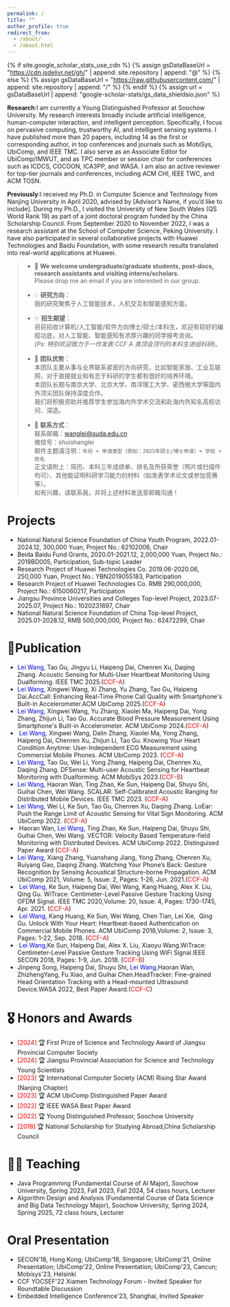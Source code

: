 ```yaml
---
permalink: /
title: ""
author_profile: true
redirect_from: 
  - /about/
  - /about.html
---
```


{% if site.google_scholar_stats_use_cdn %}
{% assign gsDataBaseUrl = "https://cdn.jsdelivr.net/gh/" | append: site.repository | append: "@" %}
{% else %}
{% assign gsDataBaseUrl = "https://raw.githubusercontent.com/" | append: site.repository | append: "/" %}
{% endif %}
{% assign url = gsDataBaseUrl | append: "google-scholar-stats/gs_data_shieldsio.json" %}

<span class='anchor' id='about-me'></span>

**Research**:I am currently a Young Distinguished Professor at Soochow University. My research interests broadly include artificial intelligence, human-computer interaction, and intelligent perception. Specifically, I focus on pervasive computing, trustworthy AI, and intelligent sensing systems. I have published more than 20 papers, including 14 as the first or corresponding author, in top conferences and journals such as MobiSys, UbiComp, and IEEE TMC. I also serve as an Associate Editor for UbiComp/IMWUT, and as TPC member or session chair for conferences such as ICDCS, COCOON, ICA3PP, and WASA. I am also an active reviewer for top-tier journals and conferences, including ACM CHI, IEEE TWC, and ACM TOSN.

**Previously**:I received my Ph.D. in Computer Science and Technology from Nanjing University in April 2020, advised by [Advisor’s Name, if you’d like to include]. During my Ph.D., I visited the University of New South Wales (QS World Rank 19) as part of a joint doctoral program funded by the China Scholarship Council. From September 2020 to November 2022, I was a research assistant at the School of Computer Science, Peking University. I have also participated in several collaborative projects with Huawei Technologies and Baidu Foundation, with some research results translated into real-world applications at Huawei.
> - 📌 **We welcome undergraduate/graduate students, post-docs, research assistants and visiting interns/scholars.**  
>   Please drop me an email if you are interested in our group.
> 
> - 💡 **研究方向**：  
>   我的研究聚焦于人工智能技术，人机交互和智能感知方面。
> 
> - ✨ **招生期望**：  
>   目前招收计算机/人工智能/软件方向博士/硕士/本科生，欢迎有较好的编程功底，对人工智能、智能感知有浓厚兴趣的同学报考咨询。  
>   *(Ps: 特别欢迎致力于一作发表 CCF A 类顶会顶刊的本科生进组科研)*。
> 
> - 🤝 **团队优势**：  
>   本团队主要从事与业界联系紧密的方向研究，比如智能家居、工业互联网，对于直接就业和有志于科研的学生都有很好的培养环境。  
>   本团队长期与南京大学、北京大学、南洋理工大学、密西根大学等国内外顶尖团队保持深度合作。  
>   我们将积极资助并推荐学生参加海内外学术交流和赴海内外知名高校访问、深造。
> 
> - 🎯 **联系方式**：  
>   联系邮箱：wanglei@suda.edu.cn  
>   微信号：shuishanglei  
>   邮件主题请注明：`年份 + 申请类型（例如：2025年硕士/博士申请）+ 学校 + 姓名`  
>   正文请附上：简历、本科三年成绩单、排名及所获荣誉（照片或扫描件均可）、其他能证明科研学习能力的材料（如发表学术论文或参加竞赛等）。  
>   如有兴趣，请联系我，并将上述材料发送至邮箱沟通！

#   Projects 
- National Natural Science Foundation of China Youth Program, 2022.01-2024.12, 300,000 Yuan, Project No.: 62102006, Chair 
- Beida Baidu Fund Grants, 2020.01-2021.12, 2,000,000 Yuan, Project No.: 2019BD005, Participation, Sub-topic Leader 
- Research Project of Huawei Technologies Co. 2019.06-2020.06, 250,000 Yuan, Project No.: YBN2019055183, Participation 
- Research Project of Huawei Technologies Co. RMB 290,000,000, Project No.: 6150060217, Participation 
- Jiangsu Province Universities and Colleges Top-level Project, 2023.07-2025.07, Project No.: 1020231697, Chair 
-  National Natural Science Foundation of China Top-level Project, 2025.01-2028.12, RMB 500,000,000, Project No.: 62472299, Chair

# 📝Publication
-  <span style="color:blue">Lei Wang</span>, Tao Gu, Jingyu Li, Haipeng Dai, Chenren Xu, Daqing Zhang. Acoustic Sensing for Multi-User Heartbeat Monitoring Using Dualforming. IEEE TMC 2025.(<span style="color:red">CCF-A</span>)   
-  <span style="color:blue">Lei Wang</span>, Xingwei Wang, Xi Zhang, Yu Zhang, Tao Gu, Haipeng Dai.AccCall: Enhancing Real-Time Phone Call Quality with Smartphone's Built-in Accelerometer.ACM UbiComp 2025.(<span style="color:red">CCF-A</span>)   
-  <span style="color:blue">Lei Wang</span>, Xingwei Wang, Yu Zhang, Xiaolei Ma, Haipeng Dai, Yong Zhang, Zhijun Li, Tao Gu. Accurate Blood Pressure Measurement Using Smartphone's Built-in Accelerometer. ACM UbiComp 2024.(<span style="color:red">CCF-A</span>)   
-  <span style="color:blue">Lei Wang</span>, Xingwei Wang, Dalin Zhang, Xiaolei Ma, Yong Zhang, Haipeng Dai, Chenren Xu, Zhijun Li, Tao Gu. Knowing Your Heart Condition Anytime: User-Independent ECG Measurement using Commercial Mobile Phones. ACM UbiComp 2023. (<span style="color:red">CCF-A</span>)   
-  <span style="color:blue">Lei Wang</span>, Tao Gu, Wei Li, Yong Zhang, Haipeng Dai, Chenren Xu, Daqing Zhang. DFSense: Multi-user Acoustic Sensing for Heartbeat Monitoring with Dualforming. ACM MobiSys 2023.(<span style="color:red">CCF-B</span>)   
- <span style='color:blue'>Lei Wang</span>, Haoran Wan, Ting Zhao, Ke Sun, Haipeng Dai, Shuyu Shi, Guihai Chen, Wei Wang. SCALAR: Self-Calibrated Acoustic Ranging for Distributed Mobile Devices. IEEE TMC 2023. (<span style='color:red'>CCF-A</span>)
- <span style='color:blue'>Lei Wang</span>, Wei Li, Ke Sun, Tao Gu, Chenren Xu, Daqing Zhang. LoEar: Push the Range Limit of Acoustic Sensing for Vital Sign Monitoring. ACM UbiComp 2022. (<span style='color:red'>CCF-A</span>)
-   Haoran Wan, <span style="color:blue">Lei Wang</span>, Ting Zhao, Ke Sun, Haipeng Dai, Shuyu Shi, Guihai Chen, Wei Wang. VECTOR: Velocity Based Temperature-field Monitoring with Distributed Devices. ACM UbiComp 2022.  Distinguised Paper Award (<span style="color:red">CCF-A</span>)
-  <span style="color:blue">Lei Wang</span>, Xiang Zhang, Yuanshang Jiang, Yong Zhang, Chenren Xu, Ruiyang Gao, Daqing Zhang. Watching Your Phone’s Back: Gesture Recognition by Sensing Acoustical Structure-borne Propagation. ACM UbiComp 2021, Volume: 5, Issue: 2, Pages: 1-26, Jun. 2021.(<span style="color:red">CCF-A</span>)      
-  <span style="color:blue">Lei Wang</span>, Ke Sun, Haipeng Dai, Wei Wang, Kang Huang, Alex X. Liu, Qing Gu. WiTrace: Centimeter-Level Passive Gesture Tracking Using OFDM Signal. IEEE TMC 2020,Volume: 20, Issue: 4, Pages: 1730-1745, Apr. 2021. (<span style="color:red">CCF-A</span>)   
-  <span style="color:blue">Lei Wang</span>, Kang Huang, Ke Sun, Wei Wang, Chen Tian, Lei Xie,  Qing Gu. Unlock With Your Heart: Heartbeat-based Authentication on Commercial Mobile Phones. ACM UbiComp 2018,Volume: 2, Issue: 3, Pages: 1-22, Sep. 2018. (<span style="color:red">CCF-A</span>)   
-  <span style="color:blue">Lei Wang</span>,Ke Sun, Haipeng Dai, Alex X. Liu, Xiaoyu Wang.WiTrace: Centimeter-Level Passive Gesture Tracking Using WiFi Signal.IEEE SECON 2018, Pages: 1-9, Jun. 2018. (<span style="color:red">CCF-B</span>)   
-  Jinpeng Song, Haipeng Dai, Shuyu Shi, <span style="color:blue">Lei Wang</span>,Haoran Wan, ZhizhengYang, Fu Xiao, and Guihai Chen.HeadTracker: Fine-grained Head Orientation Tracking with a Head-mounted Ultrasound Device.WASA 2022, Best Paper Award.(<span style="color:red">CCF-C</span>) 

# 🎖 Honors and Awards
- <span style="color:red">[2024]</span> 🏆 First Prize of Science and Technology Award of Jiangsu Provincial Computer Society
- <span style="color:red">[2024]</span> 🏆 Jiangsu Provincial Association for Science and Technology Young Scientists
- <span style="color:red">[2023]</span> 🏆 International Computer Society (ACM) Rising Star Award (Nanjing Chapter)
- <span style="color:red">[2023]</span> 🏆 ACM UbiComp Distinguished Paper Award
- <span style="color:red">[2022]</span> 🏆 IEEE WASA Best Paper Award
- <span style="color:red">[2022]</span> 🏆 Young Distinguished Professor, Soochow University
- <span style="color:red">[2018]</span> 🏆 National Scholarship for Studying Abroad,China Scholarship Council

# 👨‍💻 Teaching
- Java Programming (Fundamental Course of AI Major), Soochow University, Spring 2023, Fall 2023, Fall 2024, 54 class hours, Lecturer
- Algorithm Design and Analysis (Fundamental Course of Data Science and Big Data Technology Major), Soochow University, Spring 2024, Spring 2025, 72 class hours, Lecturer

# Oral Presentation
- SECON'18, Hong Kong; UbiComp'18, Singapore; UbiComp'21, Online Presentation; UbiComp'22, Online Presentation; UbiComp'23, Cancun; Mobisys'23, Helsinki
- CCF YOCSEF'22 Xiamen Technology Forum - Invited Speaker for Roundtable Discussion
- Embedded Intelligence Conference'23, Shanghai, Invited Speaker
